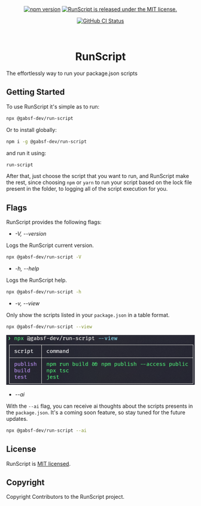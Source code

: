 <p align="center">
  <a href="https://www.npmjs.com/package/@gabsf-dev/run-script"><img src="https://img.shields.io/npm/v/%40gabsf-dev%2Frun-script
  " alt="npm version"></a>
  <a href="https://github.com/gabsf-dev/run-script/blob/main/LICENSE"><img src="https://img.shields.io/badge/license-MIT-blue.svg" alt="RunScript is released under the MIT license."></a>
</p>
<p align="center">
  <a href="https://github.com/gabsf-dev/run-script/blob/main/.github/workflows/publish.yml"><img alt="GitHub CI Status" src="https://img.shields.io/github/actions/workflow/status/gabsf-dev/run-script/publish.yml?branch=main&logo=github&label=CI
  "></a>
</p>

<!-- A spacer -->
<p>&nbsp;</p>

<h1 align="center">RunScript</h1>

The effortlessly way to run your package.json scripts

## Getting Started

To use RunScript it's simple as to run:

```bash
npx @gabsf-dev/run-script
```

Or to install globally:

```bash
npm i -g @gabsf-dev/run-script
```

and run it using:

```bash
run-script
```

After that, just choose the script that you want to run, and RunScript make the rest, since choosing `npm` or `yarn` to run your script based on the lock file present in the folder, to logging all of the script execution for you.

## Flags

RunScript provides the following flags:

- _-V, --version_

Logs the RunScript current version.

```bash
npx @gabsf-dev/run-script -V
```

- _-h, --help_

Logs the RunScript help.

```bash
npx @gabsf-dev/run-script -h
```

- _-v, --view_

Only show the scripts listed in your `package.json` in a table format.

```bash
npx @gabsf-dev/run-script --view
```

<p align="center">
  <img src="./assets/run-script-view.png" alt="RunScript view example">
</p>

- _--ai_

With the `--ai` flag, you can receive ai thoughts about the scripts presents in the `package.json`. It's a coming soon feature, so stay tuned for the future updates.

```bash
npx @gabsf-dev/run-script --ai
```

## License

RunScript is [MIT licensed](./LICENSE).

## Copyright

Copyright Contributors to the RunScript project.
